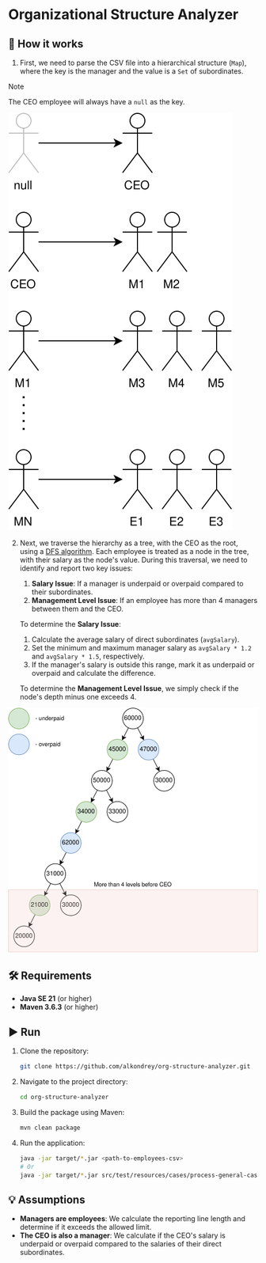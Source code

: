 # Organizational Structure Analyzer

## 📜 How it works

1. First, we need to parse the CSV file into a hierarchical structure (`Map`), where the key is the manager and the
   value is a `Set` of subordinates.

> [!NOTE]  
> The CEO employee will always have a `null` as the key.

<img src="docs/hierarchy.svg" alt="Hierarchy" />

2. Next, we traverse the hierarchy as a tree, with the CEO as the root, using
   a [DFS algorithm](https://en.wikipedia.org/wiki/Depth-first_search). Each employee is treated as a node in the tree,
   with their salary as the node's value. During this traversal, we need to identify and report two key issues:
    1. **Salary Issue**: If a manager is underpaid or overpaid compared to their subordinates.
    2. **Management Level Issue**: If an employee has more than 4 managers between them and the CEO.

   To determine the **Salary Issue**:
    1. Calculate the average salary of direct subordinates (`avgSalary`).
    2. Set the minimum and maximum manager salary as `avgSalary * 1.2` and `avgSalary * 1.5`, respectively.
    3. If the manager's salary is outside this range, mark it as underpaid or overpaid and calculate the difference.

   To determine the **Management Level Issue**, we simply check if the node's depth minus one exceeds 4.

<img src="docs/graph.svg" alt="Graph"/>

## 🛠️ Requirements

- **Java SE 21** (or higher)
- **Maven 3.6.3** (or higher)

## ▶️ Run

1. Clone the repository:
   ```bash
   git clone https://github.com/alkondrey/org-structure-analyzer.git
   ```

2. Navigate to the project directory:
   ```bash
   cd org-structure-analyzer
   ```

3. Build the package using Maven:
    ```bash
    mvn clean package
    ```

4. Run the application:
   ```bash
   java -jar target/*.jar <path-to-employees-csv>
   # Or
   java -jar target/*.jar src/test/resources/cases/process-general-case/input.csv
   ```

## 💡 Assumptions

- **Managers are employees**: We calculate the reporting line length and determine if it exceeds the allowed limit.
- **The CEO is also a manager**: We calculate if the CEO's salary is underpaid or overpaid compared to the salaries of
  their direct subordinates.
